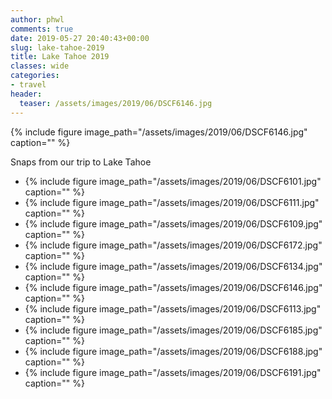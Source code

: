 ```yaml
---
author: phwl
comments: true
date: 2019-05-27 20:40:43+00:00
slug: lake-tahoe-2019
title: Lake Tahoe 2019
classes: wide
categories:
- travel
header:
  teaser: /assets/images/2019/06/DSCF6146.jpg
---
```



{% include figure image_path="/assets/images/2019/06/DSCF6146.jpg" caption="" %}





Snaps from our trip to Lake Tahoe





<!-- more -->





  * {% include figure image_path="/assets/images/2019/06/DSCF6101.jpg" caption="" %}
  * {% include figure image_path="/assets/images/2019/06/DSCF6111.jpg" caption="" %}
  * {% include figure image_path="/assets/images/2019/06/DSCF6109.jpg" caption="" %}
  * {% include figure image_path="/assets/images/2019/06/DSCF6172.jpg" caption="" %}
  * {% include figure image_path="/assets/images/2019/06/DSCF6134.jpg" caption="" %}
  * {% include figure image_path="/assets/images/2019/06/DSCF6146.jpg" caption="" %}
  * {% include figure image_path="/assets/images/2019/06/DSCF6113.jpg" caption="" %}
  * {% include figure image_path="/assets/images/2019/06/DSCF6185.jpg" caption="" %}
  * {% include figure image_path="/assets/images/2019/06/DSCF6188.jpg" caption="" %}
  * {% include figure image_path="/assets/images/2019/06/DSCF6191.jpg" caption="" %}


